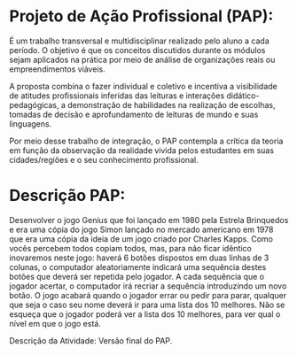 # Projeto de Ação Profissional (PAP):

É um trabalho transversal e multidisciplinar realizado pelo aluno a cada período. O objetivo é que os conceitos discutidos durante os módulos sejam aplicados na prática por meio de análise de organizações reais ou empreendimentos viáveis.

A proposta combina o fazer individual e coletivo e incentiva a visibilidade de atitudes profissionais inferidas das leituras e interações didático-pedagógicas, a demonstração de habilidades na realização de escolhas, tomadas de decisão e aprofundamento de leituras de mundo e suas linguagens.

Por meio desse trabalho de integração, o PAP contempla a crítica da teoria em função da observação da realidade vivida pelos estudantes em suas cidades/regiões e o seu conhecimento profissional.

# Descrição PAP:

Desenvolver o jogo Genius que foi lançado em 1980 pela Estrela Brinquedos e era uma cópia do jogo Simon lançado no mercado americano em 1978 que era uma cópia da ideia de um jogo criado por Charles Kapps. Como vocês percebem todos copiam todos, mas, para não ficar idêntico inovaremos neste jogo: haverá 6 botões dispostos em duas linhas de 3 colunas, o computador aleatoriamente indicará uma sequência destes botões que deverá ser repetida pelo jogador. A cada sequência que o jogador acertar, o computador irá recriar a sequência introduzindo um novo botão. O jogo acabará quando o jogador errar ou pedir para parar, qualquer que seja o caso seu nome deverá ir para uma lista dos 10 melhores. Não se esqueça que o jogador poderá ver a lista dos 10 melhores, para ver qual o nível em que o jogo está.

Descrição da Atividade:
Versão final do PAP.
